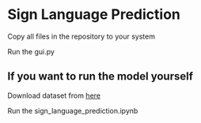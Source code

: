 # Sign Language Prediction
Copy all files in the repository to your system

Run the gui.py

## If you want to run the model yourself
Download dataset from [here](https://www.kaggle.com/datasets/grassknoted/asl-alphabet)

Run the sign_language_prediction.ipynb

